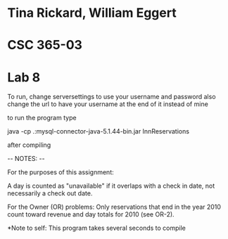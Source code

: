 # Tina Rickard, William Eggert
# CSC 365-03
# Lab 8

To run, change serversettings to use your username and password
also change the url to have your username at the end of it instead of mine

to run the program
type

java -cp .:mysql-connector-java-5.1.44-bin.jar InnReservations

after compiling


-- NOTES: --

For the purposes of this assignment:

A day is counted as "unavailable" if it overlaps with a check in date, not
necessarily a check out date.

For the Owner (OR) problems:
Only reservations that end in the year 2010 count toward revenue and day totals
for 2010 (see OR-2).

*Note to self: This program takes several seconds to compile

